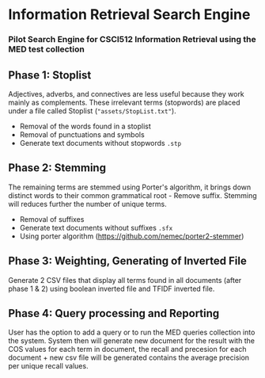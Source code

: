 # Information Retrieval Search Engine
### Pilot Search Engine for CSCI512 Information Retrieval using the MED test collection

## Phase 1: Stoplist
Adjectives, adverbs, and connectives are less
useful because they work mainly as complements. These irrelevant terms (stopwords) are placed under a file called Stoplist (`"assets/StopList.txt"`).

- Removal of the words found in a stoplist
- Removal of punctuations and symbols
- Generate text documents without stopwords `.stp`

## Phase 2: Stemming
The remaining terms are stemmed using Porter's algorithm, it brings down distinct words to their common grammatical root - Remove suffix. Stemming will reduces further the number of unique terms.
- Removal of suffixes
- Generate text documents without suffixes `.sfx`
- Using porter algorithm (https://github.com/nemec/porter2-stemmer)

## Phase 3: Weighting, Generating of Inverted File
Generate 2 CSV files that display all terms found in all documents (after phase 1 & 2) using boolean inverted file and TFIDF inverted file.

## Phase 4: Query processing and Reporting
User has the option to add a query or to run the MED queries collection into the system. System then will generate new document for the result with the COS values for each term in document, the recall and precesion for each document + new csv file will be generated contains the average precision per unique recall values.
